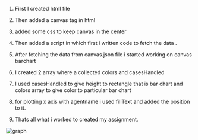 1. First I created html file
2. Then added a canvas tag in html
3. added some css to keep canvas in the center
4. Then added a script in which first i written code to fetch the data .
5. After fetching the data from canvas.json file i started working on canvas barchart
6. I created 2 array where a collected colors and casesHandled 
7. I used casesHandled to give height to rectangle that is bar chart  and colors array to give color to particular bar chart 

8. for plotting x axis with agentname i used fillText and added the position to it.

9. Thats all what i worked to created my assignment.

![graph](https://user-images.githubusercontent.com/59329806/191931474-988a00db-59e8-49ca-b1b9-f1adecfa40a2.PNG)
